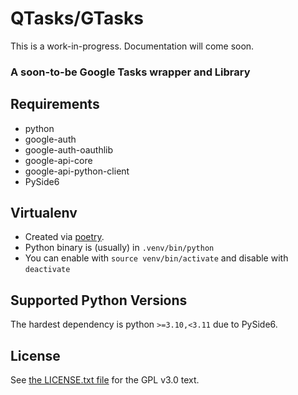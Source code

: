 # QTasks/GTasks

This is a work-in-progress. Documentation will come soon.

### A soon-to-be Google Tasks wrapper and Library

## Requirements
 - python
 - google-auth
 - google-auth-oauthlib
 - google-api-core
 - google-api-python-client
 - PySide6

## Virtualenv

 - Created via [poetry](https://python-poetry.org/docs/cli/#env).
 - Python binary is (usually) in `.venv/bin/python`
 - You can enable with `source venv/bin/activate` and disable with `deactivate`


## Supported Python Versions
The hardest dependency is python `>=3.10,<3.11` due to PySide6.

## License
See [the LICENSE.txt file](LICENSE.txt) for the GPL v3.0 text. 
